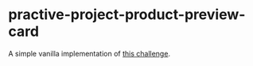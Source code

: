 # practive-project-product-preview-card
 
A simple vanilla implementation of [this challenge](https://www.frontendmentor.io/challenges/product-preview-card-component-GO7UmttRfa/hub/product-preview-card-component-kFcMeYwPC2).
